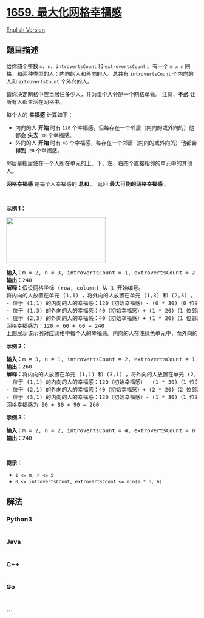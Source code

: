 # [1659. 最大化网格幸福感](https://leetcode.cn/problems/maximize-grid-happiness)

[English Version](/solution/1600-1699/1659.Maximize%20Grid%20Happiness/README_EN.md)

## 题目描述

<!-- 这里写题目描述 -->

<p>给你四个整数 <code>m</code>、<code>n</code>、<code>introvertsCount</code> 和 <code>extrovertsCount</code> 。有一个 <code>m x n</code> 网格，和两种类型的人：内向的人和外向的人。总共有 <code>introvertsCount</code> 个内向的人和 <code>extrovertsCount</code> 个外向的人。</p>

<p>请你决定网格中应当居住多少人，并为每个人分配一个网格单元。 注意，<strong>不必</strong> 让所有人都生活在网格中。</p>

<p>每个人的 <strong>幸福感</strong> 计算如下：</p>

<ul>
	<li>内向的人 <strong>开始</strong> 时有 <code>120</code> 个幸福感，但每存在一个邻居（内向的或外向的）他都会 <strong>失去</strong>  <code>30</code> 个幸福感。</li>
	<li>外向的人 <strong>开始</strong> 时有 <code>40</code> 个幸福感，每存在一个邻居（内向的或外向的）他都会 <strong>得到</strong>  <code>20</code> 个幸福感。</li>
</ul>

<p>邻居是指居住在一个人所在单元的上、下、左、右四个直接相邻的单元中的其他人。</p>

<p><strong>网格幸福感</strong> 是每个人幸福感的 <strong>总和</strong> 。 返回 <strong>最大可能的网格幸福感</strong> 。</p>

<p> </p>

<p><strong>示例 1：</strong></p>
<img alt="" src="https://assets.leetcode-cn.com/aliyun-lc-upload/uploads/2020/11/15/grid_happiness.png" style="width: 261px; height: 121px;" />
<pre>
<strong>输入：</strong>m = 2, n = 3, introvertsCount = 1, extrovertsCount = 2
<strong>输出：</strong>240
<strong>解释：</strong>假设网格坐标 (row, column) 从 1 开始编号。
将内向的人放置在单元 (1,1) ，将外向的人放置在单元 (1,3) 和 (2,3) 。
- 位于 (1,1) 的内向的人的幸福感：120（初始幸福感）- (0 * 30)（0 位邻居）= 120
- 位于 (1,3) 的外向的人的幸福感：40（初始幸福感）+ (1 * 20)（1 位邻居）= 60
- 位于 (2,3) 的外向的人的幸福感：40（初始幸福感）+ (1 * 20)（1 位邻居）= 60
网格幸福感为：120 + 60 + 60 = 240
上图展示该示例对应网格中每个人的幸福感。内向的人在浅绿色单元中，而外向的人在浅紫色单元中。
</pre>

<p><strong>示例 2：</strong></p>

<pre>
<strong>输入：</strong>m = 3, n = 1, introvertsCount = 2, extrovertsCount = 1
<strong>输出：</strong>260
<strong>解释：</strong>将内向的人放置在单元 (1,1) 和 (3,1) ，将外向的人放置在单元 (2,1) 。
- 位于 (1,1) 的内向的人的幸福感：120（初始幸福感）- (1 * 30)（1 位邻居）= 90
- 位于 (2,1) 的外向的人的幸福感：40（初始幸福感）+ (2 * 20)（2 位邻居）= 80
- 位于 (3,1) 的内向的人的幸福感：120（初始幸福感）- (1 * 30)（1 位邻居）= 90
网格幸福感为 90 + 80 + 90 = 260
</pre>

<p><strong>示例 3：</strong></p>

<pre>
<strong>输入：</strong>m = 2, n = 2, introvertsCount = 4, extrovertsCount = 0
<strong>输出：</strong>240
</pre>

<p> </p>

<p><strong>提示：</strong></p>

<ul>
	<li><code>1 <= m, n <= 5</code></li>
	<li><code>0 <= introvertsCount, extrovertsCount <= min(m * n, 6)</code></li>
</ul>


## 解法

<!-- 这里可写通用的实现逻辑 -->

<!-- tabs:start -->

### **Python3**

<!-- 这里可写当前语言的特殊实现逻辑 -->

```python

```

### **Java**

<!-- 这里可写当前语言的特殊实现逻辑 -->

```java

```

### **C++**

```cpp

```

### **Go**

```go

```

### **...**

```

```

<!-- tabs:end -->